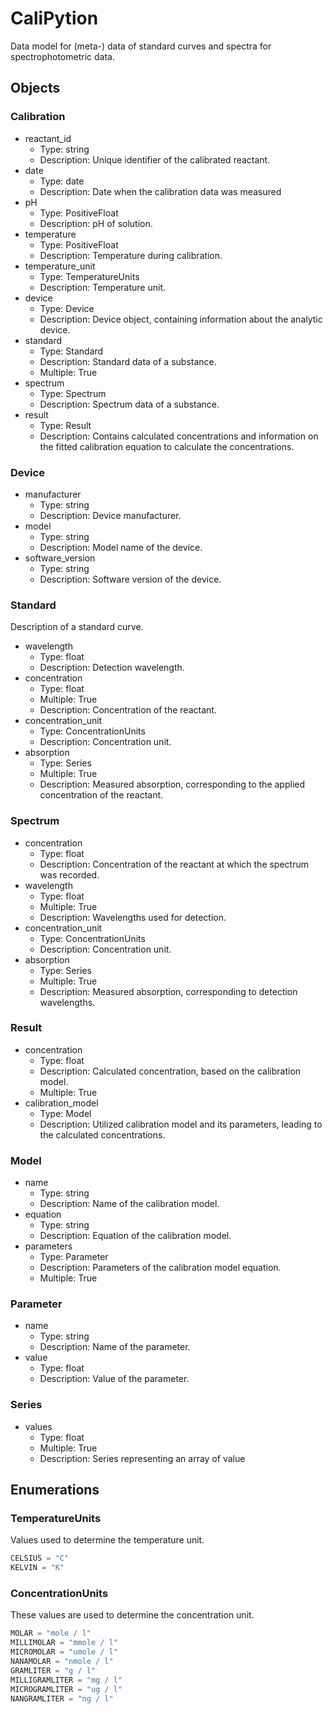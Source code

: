 # CaliPytion

Data model for (meta-) data of standard curves and spectra for spectrophotometric data.

## Objects

### Calibration

- reactant_id
  - Type: string
  - Description: Unique identifier of the calibrated reactant.
- date
  - Type: date
  - Description: Date when the calibration data was measured
- pH
  - Type: PositiveFloat
  - Description: pH of solution.
- temperature
  - Type: PositiveFloat
  - Description: Temperature during calibration.
- temperature_unit
  - Type: TemperatureUnits
  - Description: Temperature unit.
- device
  - Type: Device
  - Description: Device object, containing information about the analytic device.
- standard
  - Type: Standard
  - Description: Standard data of a substance.
  - Multiple: True
- spectrum
  - Type: Spectrum
  - Description: Spectrum data of a substance.
- result
  - Type: Result
  - Description: Contains calculated concentrations and information on the fitted calibration equation to calculate the concentrations.


### Device

- manufacturer
  - Type: string
  - Description: Device manufacturer.
- model
  - Type: string
  - Description: Model name of the device.
- software_version
  - Type: string
  - Description: Software version of the device.

### Standard

Description of a standard curve.

- wavelength
  - Type: float
  - Description: Detection wavelength.
- concentration
  - Type: float
  - Multiple: True
  - Description: Concentration of the reactant.
- concentration_unit
  - Type: ConcentrationUnits
  - Description: Concentration unit.
- absorption
  - Type: Series
  - Multiple: True
  - Description: Measured absorption, corresponding to the applied concentration of the reactant.

### Spectrum

- concentration
  - Type: float
  - Description: Concentration of the reactant at which the spectrum was recorded.
- wavelength
  - Type: float
  - Multiple: True
  - Description: Wavelengths used for detection.
- concentration_unit
  - Type: ConcentrationUnits
  - Description: Concentration unit.
- absorption
  - Type: Series
  - Multiple: True
  - Description: Measured absorption, corresponding to detection wavelengths.

### Result

- concentration
  - Type: float
  - Description: Calculated concentration, based on the calibration model.
  - Multiple: True
- calibration_model
  - Type: Model
  - Description: Utilized calibration model and its parameters, leading to the calculated concentrations.

### Model

- name
  - Type: string
  - Description: Name of the calibration model.
- equation
  - Type: string
  - Description: Equation of the calibration model.
- parameters
  - Type: Parameter
  - Description: Parameters of the calibration model equation.
  - Multiple: True

### Parameter

- name
  - Type: string
  - Description: Name of the parameter.
- value
  - Type: float
  - Description: Value of the parameter.

### Series

- values
  - Type: float
  - Multiple: True
  - Description: Series representing an array of value

## Enumerations

### TemperatureUnits

Values used to determine the temperature unit.

```python
CELSIUS = "C"
KELVIN = "K"
```

### ConcentrationUnits

These values are used to determine the concentration unit.

```python
MOLAR = "mole / l"
MILLIMOLAR = "mmole / l"
MICROMOLAR = "umole / l"
NANAMOLAR = "nmole / l"
GRAMLITER = "g / l"
MILLIGRAMLITER = "mg / l"
MICROGRAMLITER = "ug / l"
NANGRAMLITER = "ng / l"
```
